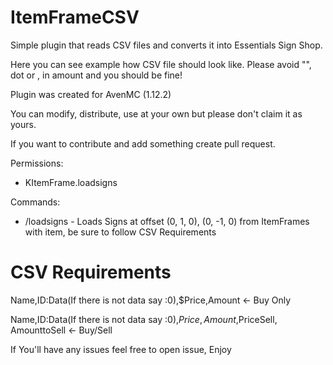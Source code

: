 # ItemFrameCSV

Simple plugin that reads CSV files and converts it into Essentials Sign Shop.

Here you can see example how CSV file should look like.
Please avoid "", dot or , in amount and you should be fine!

Plugin was created for AvenMC (1.12.2)

You can modify, distribute, use at your own
but please don't claim it as yours.

If you want to contribute and add something create pull request.

Permissions:
- KItemFrame.loadsigns

Commands:
- /loadsigns - Loads Signs at offset (0, 1, 0), (0, -1, 0) from ItemFrames with item, be sure to follow CSV Requirements
                                        
# CSV Requirements
Name,ID:Data(If there is not data say :0),$Price,Amount   <- Buy Only


Name,ID:Data(If there is not data say :0),$Price,Amount,$PriceSell, AmounttoSell <- Buy/Sell

If You'll have any issues feel free to open issue, Enjoy 
